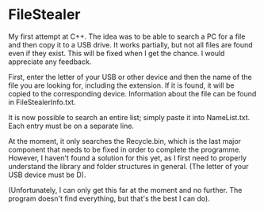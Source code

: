 # FileStealer
My first attempt at C++.
The idea was to be able to search a PC for a file and then copy it to a USB drive. It works partially, but not all files are found even if they exist. This will be fixed when I get the chance. I would appreciate any feedback. 

First, enter the letter of your USB or other device and then the name of the file you are looking for, including the extension. If it is found, it will be copied to the corresponding device. Information about the file can be found in FileStealerInfo.txt.

It is now possible to search an entire list; simply paste it into NameList.txt. Each entry must be on a separate line.

At the moment, it only searches the Recycle.bin, which is the last major component that needs to be fixed in order to complete the programme. However, I haven't found a solution for this yet, as I first need to properly understand the library and folder structures in general.
(The letter of your USB device must be D).

(Unfortunately, I can only get this far at the moment and no further. The program doesn't find everything, but that's the best I can do).
